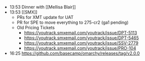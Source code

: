 - 13:53 Dinner with [[Mellisa Blair]]
- 13:53 [[SMX]]
	- PRs for XMT update for UAT
	- PR for SPE to move everything to 275-cr2 (ga1 pending)
	- Old Pricing Tickets
		- https://youtrack.smxemail.com/youtrack/issue/DPT-5113
		- https://youtrack.smxemail.com/youtrack/issue/DPT-5465
		- https://youtrack.smxemail.com/youtrack/issue/SSV-2779
		- https://youtrack.smxemail.com/youtrack/issue/PRO-104
- 16:25 https://github.com/basecamp/omarchy/releases/tag/v2.0.0